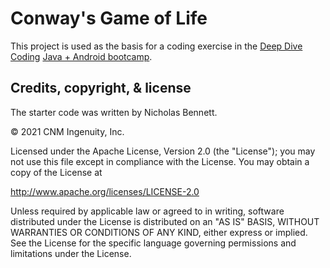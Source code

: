 # Conway's Game of Life

This project is used as the basis for a coding exercise in the
[Deep Dive Coding](https://deepdivecoding.com/)
[Java + Android bootcamp](https://deepdivecoding.com/java-android/).

## Credits, copyright, & license

The starter code was written by Nicholas Bennett.

&copy; 2021 CNM Ingenuity, Inc.

Licensed under the Apache License, Version 2.0 (the "License");
you may not use this file except in compliance with the License.
You may obtain a copy of the License at

<http://www.apache.org/licenses/LICENSE-2.0>

Unless required by applicable law or agreed to in writing, software
distributed under the License is distributed on an "AS IS" BASIS,
WITHOUT WARRANTIES OR CONDITIONS OF ANY KIND, either express or implied.
See the License for the specific language governing permissions and
limitations under the License.
